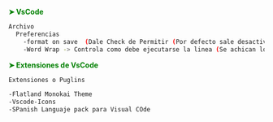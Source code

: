
 
 __<span style="color: green;">➤ VsCode  </span>__    
```sh
Archivo
  Preferencias
    -format on save  (Dale Check de Permitir (Por defecto sale desactivado) ) es para que tu texto se ordene
    -Word Wrap -> Controla como debe ejecutarse la linea (Se achican los parrafos)
``` 

 
 __<span style="color: green;">➤ Extensiones de VsCode  </span>__    
```sh
Extensiones o Puglins

-Flatland Monokai Theme
-Vscode-Icons
-SPanish Languaje pack para Visual COde
``` 
